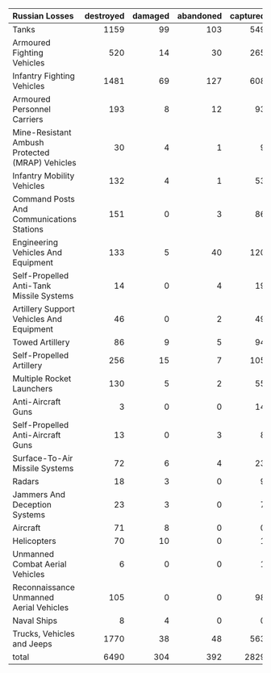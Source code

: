 | Russian Losses                                   |   destroyed |   damaged |   abandoned |   captured |   total |
|:-------------------------------------------------|------------:|----------:|------------:|-----------:|--------:|
| Tanks                                            |        1159 |        99 |         103 |        549 |    1910 |
| Armoured Fighting Vehicles                       |         520 |        14 |          30 |        265 |     829 |
| Infantry Fighting Vehicles                       |        1481 |        69 |         127 |        608 |    2285 |
| Armoured Personnel Carriers                      |         193 |         8 |          12 |         93 |     306 |
| Mine-Resistant Ambush Protected  (MRAP) Vehicles |          30 |         4 |           1 |          9 |      44 |
| Infantry Mobility Vehicles                       |         132 |         4 |           1 |         53 |     190 |
| Command Posts And Communications Stations        |         151 |         0 |           3 |         86 |     240 |
| Engineering Vehicles And Equipment               |         133 |         5 |          40 |        120 |     298 |
| Self-Propelled Anti-Tank Missile Systems         |          14 |         0 |           4 |         19 |      37 |
| Artillery Support Vehicles And Equipment         |          46 |         0 |           2 |         49 |      97 |
| Towed Artillery                                  |          86 |         9 |           5 |         94 |     194 |
| Self-Propelled Artillery                         |         256 |        15 |           7 |        105 |     383 |
| Multiple Rocket Launchers                        |         130 |         5 |           2 |         55 |     192 |
| Anti-Aircraft Guns                               |           3 |         0 |           0 |         14 |      17 |
| Self-Propelled Anti-Aircraft Guns                |          13 |         0 |           3 |          8 |      24 |
| Surface-To-Air Missile Systems                   |          72 |         6 |           4 |         23 |     105 |
| Radars                                           |          18 |         3 |           0 |          9 |      30 |
| Jammers And Deception Systems                    |          23 |         3 |           0 |          7 |      33 |
| Aircraft                                         |          71 |         8 |           0 |          0 |      79 |
| Helicopters                                      |          70 |        10 |           0 |          1 |      81 |
| Unmanned Combat Aerial Vehicles                  |           6 |         0 |           0 |          1 |       7 |
| Reconnaissance Unmanned Aerial Vehicles          |         105 |         0 |           0 |         98 |     203 |
| Naval Ships                                      |           8 |         4 |           0 |          0 |      12 |
| Trucks, Vehicles and Jeeps                       |        1770 |        38 |          48 |        563 |    2419 |
| total                                            |        6490 |       304 |         392 |       2829 |   10015 |
